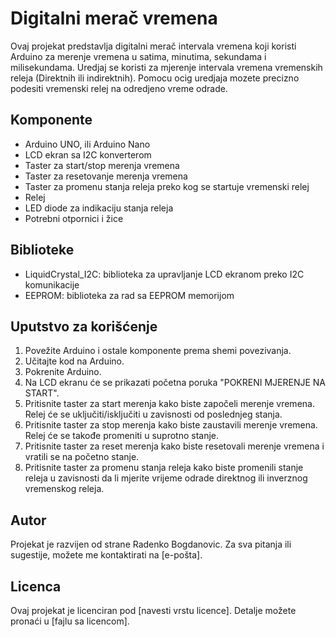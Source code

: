 # Digitalni merač vremena

Ovaj projekat predstavlja digitalni merač intervala vremena koji koristi Arduino za merenje vremena u satima, minutima, sekundama i milisekundama. Uredjaj se koristi za mjerenje intervala vremena vremenskih releja (Direktnih ili indirektnih). Pomocu ocig uredjaja mozete precizno podesiti vremenski relej na odredjeno vreme odrade.

## Komponente

- Arduino UNO, ili Arduino Nano
- LCD ekran sa I2C konverterom
- Taster za start/stop merenja vremena
- Taster za resetovanje merenja vremena
- Taster za promenu stanja releja preko kog se startuje vremenski relej
- Relej
- LED diode za indikaciju stanja releja
- Potrebni otpornici i žice

## Biblioteke

- LiquidCrystal_I2C: biblioteka za upravljanje LCD ekranom preko I2C komunikacije
- EEPROM: biblioteka za rad sa EEPROM memorijom

## Uputstvo za korišćenje

1. Povežite Arduino i ostale komponente prema shemi povezivanja.
2. Učitajte kod na Arduino.
3. Pokrenite Arduino.
4. Na LCD ekranu će se prikazati početna poruka "POKRENI MJERENJE NA START".
5. Pritisnite taster za start merenja kako biste započeli merenje vremena. Relej će se uključiti/isključiti u zavisnosti od poslednjeg stanja.
6. Pritisnite taster za stop merenja kako biste zaustavili merenje vremena. Relej će se takođe promeniti u suprotno stanje.
7. Pritisnite taster za reset merenja kako biste resetovali merenje vremena i vratili se na početno stanje.
8. Pritisnite taster za promenu stanja releja kako biste promenili stanje releja u zavisnosti da li mjerite vrijeme odrade direktnog ili inverznog vremenskog releja.

## Autor

Projekat je razvijen od strane Radenko Bogdanovic. Za sva pitanja ili sugestije, možete me kontaktirati na [e-pošta].

## Licenca

Ovaj projekat je licenciran pod [navesti vrstu licence]. Detalje možete pronaći u [fajlu sa licencom].

